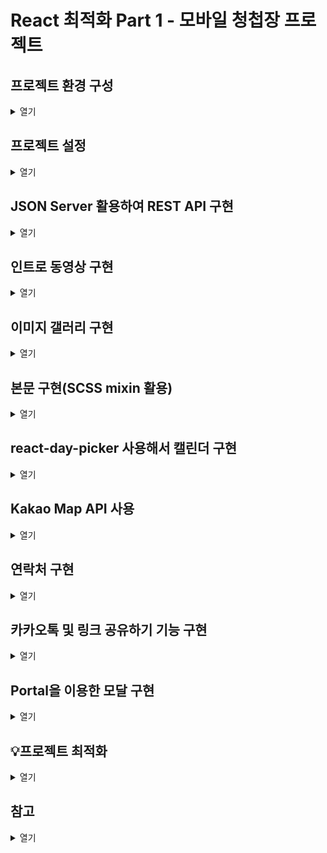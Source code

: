 # React 최적화 Part 1 - 모바일 청첩장 프로젝트

## 프로젝트 환경 구성

<details>
  <summary>열기</summary>
  <div markdown="1">
  
  - Boilerplate
    - Create React App + Typescript
  - Rules
    - EsLint + Prettier
  - Style
    - SCSS
  - Package Manger
    - Yarn Berry(+ pnp)
      - 효율적인 의존성 검색
      - 엄격한 의존성 관리
      - CI 시간 단축

### npm을 쓰지 않는 이유

- node_modules가 너무 무겁고 복잡함
- 의존성 검색이 비효율적
- 설치가 비효율적
  - 각 라이브러리의 의존성 패키지 중 중복되는 것들이 버전이 다를 경우 각각 다른 버전의 똑같은 라이브러리들이 설치됨
- 유령 의존성

  </div>
</details>

## 프로젝트 설정

<details>
<summary>열기</summary>
<div markdown="1">

### 프로젝트 생성

```bash
npm install -g yarn
yarn create react-app part1_wedding --template typescript
```

### Yarn Berry (PnP) 설정

1. 버전 설정

   ```bash
   yarn set version berry
   ```

2. Node linker 설정

   - `.yarnrc.yml` 파일 수정

   ```yaml
   yarnPath: .yarn/releases/yarn-3.6.1.cjs
   # 새로 추가해야 하는 부분
   nodeLinker: pnp
   ```

3. pnp 환경으로 설정

   ```bash
   yarn install
   ```

4. Yarn Berry, IDE 통합
   - vscode extension ZipFS - a zip file system 설치
5. 타입스크립트를 사용할 수 있도록 연결 설정

   ```bash
   yarn dlx @yarnpkg/sdks vscode
   ```

   - vscode에서 Ctrl + P 눌러서 > Typescript: Select Typescript Version… 선택
   - workspace version 선택
     - 만약 workspace 버전이 보이지 않을 시, 의존성 패키지들이 잘 설치되었는지 다시 확인
     - .vscode 폴더의 위치가 올바르게 설정되어있는지 확인
     - 그래도 안 나오면 터미널에 `code .` 입력해서 vscode reload(⇒ 이 방법이 답이었음)

6. .gitignore 설정

   ```bash
   .yarn/*
   !.yarn/cache
   !.yarn/releases
   !.yarn/patches
   !.yarn/plugins
   !.yarn/sdks
   !.yarn/versions
   ```

7. App.test.tsx에 발생하는 에러 제거(지금은 안 남)

   ```bash
   yarn remove @testing-library/jest-dom
   yarn add -D @types/testing-library__jest-dom @testing-library/jest-dom
   ```

### ESLint 설정(버전 업그레이드 안된 강의임)

1. 라이브러리 설치

   ```bash
   yarn add -D eslint prettier eslint-plugin-prettier eslint-config-prettier eslint-plugin-react eslint-config-react-app
   ```

2. Config 설정 분리
   - 루트 폴더에 `.eslintrc.json` 파일 생성하여 `package.json`에 있던 `eslintconfig` 내용 분리하기
     - `package.json`에서는 삭제
     ```json
     {
       "extends": [
         "react-app",
         "react-app/jest",
         "plugin:prettier/recommended"
       ],
       "plugins": ["prettier"],
       "rules": {
         "prettier/prettier": "error"
       }
     }
     ```
   - `.prettierrc` 파일 생성
     ```json
     {
       "useTabs": false,
       "printWidth": 80,
       "tabWidth": 2,
       "singleQuote": true,
       "trailingComma": "all",
       "endOfLine": "lf",
       "semi": false,
       "arrowParens": "always"
     }
     ```
3. 연결 설정

   - Ctrl + ‘p’ > Open Settings(JSON) > settings.json

   ```json
   {
     "editor.codeActionsOnSave": {
       "source.fixAll.eslint": true
     },
     "files.eol": "\n",
     "window.zoomLevel": 3,
     "liveServer.settings.donotShowInfoMsg": true
   }
   ```

### ESLint 설정(셀프 버전 업그레이드, 강의X)

1. 라이브러리 설치

   ```bash
   yarn add -D eslint prettier @eslint/js eslint-config-prettier eslint-plugin-prettier eslint-plugin-react eslint-plugin-react-hooks globals @typescript-eslint/eslint-plugin @typescript-eslint/parser
   ```

2. config 설정

   ```jsx
   // eslint.config.mjs

   // eslint.config.mjs (ES Module 형식)
   import eslint from '@eslint/js';
   import eslintPluginReact from 'eslint-plugin-react';
   import eslintPluginReactHooks from 'eslint-plugin-react-hooks';
   import eslintPluginPrettier from 'eslint-plugin-prettier';
   import eslintConfigPrettier from 'eslint-config-prettier';
   import typescriptEslintPlugin from '@typescript-eslint/eslint-plugin';
   import typescriptEslintParser from '@typescript-eslint/parser';
   import globals from 'globals';

   export default [
     { ignores: ['dist'] },
     {
       files: ['**/*.{js,jsx,ts,tsx}'],
       plugins: {
         '@typescript-eslint': typescriptEslintPlugin,
         react: eslintPluginReact,
         'react-hooks': eslintPluginReactHooks,
         prettier: eslintPluginPrettier,
       },
       languageOptions: {
         parser: typescriptEslintParser,
         ecmaVersion: 2020, // 또는 최신 ECMAScript 버전
         sourceType: 'module',
         globals: {
           ...globals.browser,
           ...globals.node,
           ...globals.es5,
           ...globals.jest,
         },
       },
       linterOptions: {
         reportUnusedDisableDirectives: true,
       },
       rules: {
         ...eslint.configs.recommended.rules,
         ...eslintPluginReact.configs.recommended.rules,
         ...eslintPluginReactHooks.configs.recommended.rules,
         ...eslintConfigPrettier.rules,
         'prettier/prettier': [
           'error',
           {
             endOfLine: 'auto',
           },
         ],
       },
       settings: {
         react: {
           version: 'detect',
         },
       },
     },
   ];
   ```

   ```jsx
   // .prettierrc
   {
     "useTabs": false,
     "printWidth": 80,
     "tabWidth": 2,
     "singleQuote": true,
     "trailingComma": "all",
     "endOfLine": "lf",
     "semi": true,
     "arrowParens": "always"
   }
   ```

3. tsconfig.json에 에러 생기면 추가 설정

   ```json
   {
     "compilerOptions": {
       "target": "es5",
       "lib": ["dom", "dom.iterable", "esnext"],
       **"types": ["@testing-library/jest-dom"],**
       "allowJs": true,
       "skipLibCheck": true,
       "esModuleInterop": true,
       "allowSyntheticDefaultImports": true,
       "strict": true,
       "forceConsistentCasingInFileNames": true,
       "noFallthroughCasesInSwitch": true,
       "module": "esnext",
       "moduleResolution": "node",
       "resolveJsonModule": true,
       "isolatedModules": true,
       "noEmit": true,
       "jsx": "react-jsx"
     },
     "include": ["src"]
   }
   ```

### Craco 설정

`Craco(Create-React-App Configuartion Override)`

- CRA에 config를 설정을 덮어쓰기 위한 패키지
- [참고](https://craco.js.org/)

1. craco 설치

   ```bash
   yarn add -D @craco/craco craco-alias
   ```

2. `tsconfig.paths.json` 파일 생성

   ```json
   {
     "compilerOptions": {
       "baseUrl": ".",
       "paths": {
         "@/*": ["src/*"],
         "@components/*": ["src/components/*"]
       }
     }
   }
   ```

3. `craco.config.cjs` 파일 설정

   ```jsx
   const cracoAlias = require('craco-alias');

   module.exports = {
     plugins: [
       {
         plugin: cracoAlias,
         options: {
           source: 'tsconfig',
           tsConfigPath: 'tsconfig.paths.json',
         },
       },
     ],
   };
   ```

4. `tsconfig.js` 파일 수정

   ```jsx
   {
     "extends": "./tsconfig.paths.json",
     "compilerOptions": {
       "target": "es5",
       "lib": ["dom", "dom.iterable", "esnext"],
       "types": ["@testing-library/jest-dom"],
       "allowJs": true,
       "skipLibCheck": true,
       "esModuleInterop": true,
       "allowSyntheticDefaultImports": true,
       "strict": true,
       "forceConsistentCasingInFileNames": true,
       "noFallthroughCasesInSwitch": true,
       "module": "esnext",
       "moduleResolution": "node",
       "resolveJsonModule": true,
       "isolatedModules": true,
       "noEmit": true,
       "jsx": "react-jsx"
     },
     "include": ["src", "tsconfig.paths.json"]
   }

   ```

5. `package.json` 수정

   ```json
   {
     ...
     "scripts": {
       "start": "craco start",
       "build": "craco build",
       "eject": "craco eject",
       "lint": "eslint src/**/*.{js,jsx,ts,tsx,json}",
       "lint:fix": "eslint --fix 'src/**/*.{js,jsx,ts,tsx,json}'",
       "dev:db": "json-server --watch db.json --port=8888"
     },
     ...
   }

   ```

6. 추가적으로 eslint에서 오류 나서 임의로 eslint 8.57.0 버전으로 다운그레이드 함

### SCSS 설정

`SCSS`

- CSS 기능을 확장시켜주는 도구
- CSS의 모든 기능을 포함
- 변수, 믹스인, 상속과 같은 추가적인 기능들을 제공
- 재사용성을 높이고 유지보수 용이하게 함

1. 패키지 설치

   ```bash
   yarn add classnames sass
   ```

2. 폴더 설정

   - `src/scss/global.scss` 생성하여 스타일 지정할 파일 생성

   ```scss
   @charset "utf-8"
   
   :root {
     --red: #ea7664;
     --black: #544f4f;
     --brown: #89757a;
     --beige: #f6f5f5;
   }
   ```

3. import 하여 사용

   ```jsx
   // 사용 예시(App.tsx)

   import React from 'react';
   import logo from './logo.svg';
   import './App.css';
   **import classNames from 'classnames/bind';

   import styles from './App.module.scss';

   const cx = classNames.bind(styles);**

   function App() {
     return (
       <div className={**cx('container')**}>
         <header className="App-header">
           <img src={logo} className="App-logo" alt="logo" />
           <p>
             Edit <code>src/App.tsx</code> and save to reload.
           </p>
           <a
             className="App-link"
             href="https://reactjs.org"
             target="_blank"
             rel="noopener noreferrer"
           >
             Learn React
           </a>
         </header>
       </div>
     );
   }

   export default App;

   ```

   ```jsx
   // 사용 예시(App.module.scss)

   .container {
     background-color: var(--red);
   }
   ```

   </div>
   </details>

## JSON Server 활용하여 REST API 구현

<details>
<summary>열기</summary>
<div markdown="1">

### REST란

- 웹의 기본 프로토콜인 HTTP를 기반으로 구현되며, HTTP 메서드와 URL을 이용하여 자원과 하고자하는 행동을 표현

### REST API란

- REST한 방식으로 설계된 API
- 가장 널리 사용되는 아키텍처 스타일 중 하나
- 서버의 HTTP 메서드를 사용하여 CRUD(Create, Read, Update, Delete) 연산 수행
- 리소스는 URL로 식별
- URL은 어떤 자원에 접근할 것인지, 메소드는 어떤 행동을 할 지에 대한 규칙을 가지고 있기 때문에 리소스와 하고자 하는 행동을 한눈에 파악하기 쉬움

### JSON Server

- JSON 파일을 이용하여 REST API 서버를 빠르고 간단하게 생성하기 위한 도구
- JSON 파일을 데이터베이스처럼 도앚ㄱ하게 할 수 있음
- HTTP 메서드를 활용하여 데이터에 접근하고 수정할 수 있는 API를 만들 수 있음
- [참고](https://github.com/typicode/json-server)

### JSON Server 설정

1. json-server 라이브러리 설치

   ```bash
   yarn add -D json-server
   ```

2. `db.json` 파일 생성

   ```json
   {
     "posts": [{ "id": 1, "title": "json-server", "author": "typicode" }],
     "comments": [{ "id": 1, "body": "some comment", "postId": 1 }],
     "profile": { "name": "typicode" }
   }
   ```

3. `package.json`에 json-server 명령어 설정

   ```json
   {
     "name": "part1_wedding",
     "version": "0.1.0",
     "private": true,
     "type": "module",
     "dependencies": {
       "@testing-library/dom": "^10.4.0",
       "@testing-library/react": "^16.1.0",
       "@testing-library/user-event": "^13.2.1",
       "@types/jest": "^27.0.1",
       "@types/node": "^16.7.13",
       "@types/react": "^19.0.0",
       "@types/react-dom": "^19.0.0",
       "classnames": "^2.5.1",
       "react": "^19.1.0",
       "react-dom": "^19.1.0",
       "react-scripts": "5.0.1",
       "sass": "^1.86.3",
       "typescript": "^4.4.2",
       "web-vitals": "^2.1.0"
     },
     "scripts": {
       "start": "craco start",
       "build": "craco build",
       "test": "craco test",
       "eject": "craco eject",
       "lint": "eslint src/**/*.{js,jsx,ts,tsx,json}",
       "lint:fix": "eslint --fix 'src/**/*.{js,jsx,ts,tsx,json}'",
       "dev:db": "json-server --watch db.json --port=8888"
     },
     "eslintConfig": {
       "extends": ["react-app", "react-app/jest"]
     },
     "browserslist": {
       "production": [">0.2%", "not dead", "not op_mini all"],
       "development": [
         "last 1 chrome version",
         "last 1 firefox version",
         "last 1 safari version"
       ]
     },
     "packageManager": "yarn@4.8.1",
     "devDependencies": {
       "@craco/craco": "^7.1.0",
       "@eslint/js": "^9.23.0",
       "@testing-library/jest-dom": "^6.6.3",
       "@types/testing-library__jest-dom": "^6.0.0",
       "@typescript-eslint/eslint-plugin": "^8.29.0",
       "@typescript-eslint/parser": "^8.29.0",
       "craco-alias": "^3.0.1",
       "eslint": "8.57.0",
       "eslint-config-prettier": "^10.1.1",
       "eslint-plugin-prettier": "^5.2.6",
       "eslint-plugin-react": "^7.37.5",
       "eslint-plugin-react-hooks": "^5.2.0",
       "globals": "^16.0.0",
       "json-server": "^1.0.0-beta.3",
       "prettier": "^3.5.3"
     }
   }
   ```

### 데이터 가져오기

```jsx
import React, { useEffect, useState } from 'react';
import classNames from 'classnames/bind';

import styles from './App.module.scss';
import FullScreenMessage from './components/shared/FullScreenMessage';

const cx = classNames.bind(styles);

function App() {
  const [wedding, setWedding] = useState(null);
  const [loading, setLoading] = useState(false);
  const [error, setError] = useState(false);
  // 1. 데이터 호출
  useEffect(() => {
    setLoading(true);

    fetch('http://localhost:8888/wedding')
      .then((res) => {
        if (res.ok === false) {
          throw new Error('청첩장 정보를 불러오지 못했습니다.');
        }
        return res.json();
      })
      .then((data) => {
        setWedding(data);
      })
      .catch((e) => {
        console.log(e);
        setError(true);
      })
      .finally(() => {
        setLoading(false);
      });
  }, []);

  if (loading) return <FullScreenMessage type="loading" />;

  if (error) return <FullScreenMessage type="error" />;

  return <div className={cx('container')}>{JSON.stringify(wedding)}</div>;
}

export default App;
```

</div>
</details>

## 인트로 동영상 구현

<details>
<summary>열기</summary>
<div markdown="1">

### 웹에서 많이 사용되는 비디오 포맷

- MP4 (MPEG-4 Part 14):
  - 최신 웹 브라우저 대부분과 호환되는 인터넷 친화적인 비디오 포맷
  - 품질이 좋고, 파일 크기가 작아, 웹에서 동영상을 재생하는데 인기 있는 선택지
- WebM
  - HTML5 비디오 및 오디오 태그와 함께 사용하기 위해 Google이 개발한 비디오 포맷
  - 고화질 동영상을 손실 없이 효과적으로 압축할 수 있는 고성능 비디오 코덱인 VP8 및 VP9를 지원

```jsx
import React from 'react';
import classNames from 'classnames/bind';
import styles from './Video.module.scss';

import Section from '@shared/Section';

const cx = classNames.bind(styles);

function Video() {
  return (
    <Section className={cx('container')}>
      <video
        autoPlay={true}
        muted={true}
        loop={true}
        poster="/assets/poster.jpg"
      >
        <source src="/assets/main.mp4" />
      </video>
    </Section>
  );
}

export default Video;
```

</div>
</details>

## 이미지 갤러리 구현

<details>
<summary>열기</summary>
<div markdown="1">

### display: grid 사용하여 비율 맞춰 배치하는 방법

```scss
//ImageGallery.module.scss
.wrap-images {
  display: grid;
  grid-template-columns: repeat(3, 1fr);
  gap: 6px;

  .wrap-image {
    width: 100%;
    position: relative;

    &::after {
      display: block;
      content: '';
      padding-bottom: 100%;
    }

    img {
      width: 100%;
      height: 100%;
      position: absolute;
      left: 0;
      object-fit: cover;
      border-radius: 8px;
    }
  }
}
```

```jsx
//ImageGallery.tsx
import React from 'react';
import classNames from 'classnames/bind';
import styles from './ImageGallery.module.scss';
import Section from '@shared/Section';

const cx = classNames.bind(styles);

function ImageGallery({ images }: { images: string[] }) {
  return (
    <Section title="사진첩">
      <ul className={cx('wrap-images')}>
        {images.map((src, idx) => (
          <li key={idx} className={cx('wrap-image')}>
            <img src={`/assets/images/${src}.jpg`} alt="사진첩 이미지" />
          </li>
        ))}
      </ul>
    </Section>
  );
}

export default ImageGallery;

```

### Swiper 라이브러리 사용

- 닫기 버튼을 누르면 ImageGallery에서 selectedIdx를 -1로 초기화하는 setState 함수를 받아 닫도록 구현

  ```scss
  import React from 'react';
  import { Swiper, SwiperSlide } from 'swiper/react';
  import 'swiper/css';
  import classNames from 'classnames/bind';
  import styles from './ImageViewer.module.scss';
  import './swiper.css';

  const cx = classNames.bind(styles);

  function ImageViewer({
    images,
    open = false,
    selectedIdx,
    onClose,
  }: {
    images: string[];
    open: boolean;
    selectedIdx: number;
    onClose: () => void;
  }) {
    if (open === false) {
      return null;
    }

    return (
      <div className={cx('dimmed')}>
        <CloseButton className={cx('icon-close')} onClose={onClose} />
        <Swiper
          spaceBetween={20}
          slidesPerView={1}
          loop={true}
          initialSlide={selectedIdx}
        >
          {images.map((src, idx) => (
            <SwiperSlide key={idx}>
              <img src={`/assets/images/${src}.jpg`} alt="이미지 뷰어" />
            </SwiperSlide>
          ))}
        </Swiper>
      </div>
    );
  }

  function CloseButton({
    onClose,
    className,
  }: {
    onClose: () => void;
    className: string;
  }) {
    return (
      <svg
        className={className}
        id="Icons"
        viewBox="0 0 24 24"
        xmlns="http://www.w3.org/2000/svg"
        onClick={onClose}
      >
        <defs></defs>
        <path d="M12,0A12,12,0,1,0,24,12,12.013,12.013,0,0,0,12,0Zm0,22A10,10,0,1,1,22,12,10.011,10.011,0,0,1,12,22Z" />
        <path d="M16.707,7.293a1,1,0,0,0-1.414,0L12,10.586,8.707,7.293A1,1,0,1,0,7.293,8.707L10.586,12,7.293,15.293a1,1,0,1,0,1.414,1.414L12,13.414l3.293,3.293a1,1,0,0,0,1.414-1.414L13.414,12l3.293-3.293A1,1,0,0,0,16.707,7.293Z" />
      </svg>
    );
  }

  export default ImageViewer;
  ```

- 기본 Swiper css를 커스텀하기 위해 swiper.css 생성 & import

  ```scss
  .swiper,
  .swiper-wrapper {
    height: 100% !important;
  }

  .swiper-slide {
    display: flex;
    justify-content: center;
    align-items: center;
    height: 100%;
  }

  .swiper-slide img {
    width: 100%;
  }
  ```

  </div>
  </details>

## 본문 구현(SCSS mixin 활용)

<details>
<summary>열기</summary>
<div markdown="1">

- scss 폴더에 utils.scss 파일 생성하여 mixin 선언
  ```scss
  @mixin txt-content {
    text-align: center;
    line-height: 26px;
  }
  ```
- 중복된 스타일을 가지던 scss파일에 mixin import하여 사용

  ```scss
  @import '@scss/utils.scss';

  .container {
    @include txt-content;

    .wrap-people {
      font-size: 22px;
      display: flex;
      justify-content: center;
      align-items: center;
      letter-spacing: 1.4px;
      font-weight: bold;
      margin: 42px 0 8px;

      .ico-heart {
        fill: var(--red);
        width: 16px;
        height: 16px;
        margin: 0 6px;
      }
    }

    .wrap-location {
      display: flex;
      flex-direction: column;
      margin-bottom: 40px;
    }

    .ico-flower {
      width: 24px;
      height: 24px;
      margin-bottom: 6px;
    }
  }
  ```

  ```scss
  @import '@scss/utils.scss';

  .container {
    @include txt-content;

    .ico-post {
      width: 20px;
      height: 20px;
      margin-bottom: 72px 0 8px;
    }
  }
  ```

  </div>
  </details>

## react-day-picker 사용해서 캘린더 구현

<details>
<summary>열기</summary>
<div markdown="1">

### 강의 버전(v^8.8.0)

- css 커스텀을 위해 css 따로 선언해서 style 태그 안에 넣어주면 custom 가능
- default month를 주기 위해 month 사용
- selected 사용하여 선택된 날짜 표시

```jsx
import React from 'react';
import classNames from 'classnames/bind';
import Section from '@shared/Section';
import styles from './Calendar.module.scss';
import { parseISO, format } from 'date-fns';
import { ko } from 'date-fns/locale';
import 'react-day-picker/dist/style.css';
import { DayPicker } from 'react-day-picker';

const cx = classNames.bind(styles);

const css = `
  .rdp-caption {
    display: none;
  }

  .rdp-cell {
    cursor: default
  }

  .rdp-head_cell {
    font-weight: bold;
    font-size: 14px;
  }

  .rdp-day_selected {
    background-color: var(--red);
    font-weight: bold;
    color: #fff;
  }

  .rdp-day_selected:hover {
    background-color: var(--red);
  }
`;

function Calendar({ date }: { date: string }) {
  const weddingDate = parseISO(date);

  return (
    <Section
      title={
        <div className={cx('wrap-header')}>
          <span className={cx('txt-date')}>
            {format(weddingDate, 'yyyy.MM.dd')}
          </span>
          <span className={cx('txt-time')}>
            {format(weddingDate, 'aaa h시 eeee', { locale: ko })}
          </span>
        </div>
      }
    >
      <div className={cx('wrap-calender')}>
        <style>{css}</style>
        <DayPicker
          locale={ko}
          selected={weddingDate}
          month={weddingDate}
          formatters={{ formatCaption: () => '' }}
        />
      </div>
    </Section>
  );
}

export default Calendar;

```

### 최신 버전(v^9.6.5)

- mode 선택하지 않으면 selected 사용할 수 없음

```jsx
import React from 'react';
import classNames from 'classnames/bind';
import Section from '@shared/Section';
import styles from './Calendar.module.scss';
import { parseISO, format } from 'date-fns';
import { ko } from 'date-fns/locale';
import { DayPicker } from 'react-day-picker';
import 'react-day-picker/style.css';

const cx = classNames.bind(styles);

const css = `
  .rdp-nav {
    display: none;
  }

  .rdp-month_caption {
    display: none;
  }

  .rdp-weekday {
    font-weight: bold;
    font-size: 14px;
  }

  .rdp-selected {
    .rdp-day_button {
      background-color: var(--red);
      font-weight: bold;
      color: #fff;
      border: none;
    }
  }

  .rdp-day_button {
    cursor: default;
  }
`;

function Calendar({ date }: { date: string }) {
  const weddingDate = parseISO(date);

  return (
    <Section
      title={
        <div className={cx('wrap-header')}>
          <span className={cx('txt-date')}>
            {format(weddingDate, 'yyyy.MM.dd')}
          </span>
          <span className={cx('txt-time')}>
            {format(weddingDate, 'aaa h시 eeee', { locale: ko })}
          </span>
        </div>
      }
    >
      <div className={cx('wrap-calender')}>
        <style>{css}</style>
        <DayPicker
          locale={ko}
          month={weddingDate}
          selected={weddingDate}
          mode="single"
          formatters={{ formatCaption: () => '' }}
          onSelect={() => {}}
        />
      </div>
    </Section>
  );
}

export default Calendar;

```

</div>
</details>

## Kakao Map API 사용

<details>
<summary>열기</summary>
<div markdown="1">

### api key 발급

- https://developers.kakao.com/에서 애플리케이션 만들어서 앱 키 - JavaScript 키 사용

### 사이트 도메인 등록

- 플랫폼 - Web에서 사이트 도메인 주소 등록
  - 따로 배포하지 않았다면 localhost:[포트번호] 등록하면 됨

### 💢403에러가 계속 난다면 확인할 것

- 강의에는 나오지 않지만 kakao developers - 프로젝트 앱 - 제품 설정 - 카카오 맵에서 활성화 해야 카카오 맵 api 사용 가능!

### 환경 변수 설정

- 외부에 노출되면 안되는 자원들을 관리하기 위해 .env 파일에 선언하고 불러와서 사용
- git에 올리면 안되는 파일!!

### 카카오 지도 load

- script 태그를 바로 넣는게 아니라, 비동기적으로 sdk를 통해 지도를 받아온 후, script 태그를 appendChild 해주는 방식

```tsx
import React, { useEffect, useRef } from 'react';
import classNames from 'classnames/bind';
import Section from '@shared/Section';
import styles from './Map.module.scss';
import { Location } from '@models/wedding';

declare global {
  interface Window {
    kakao: any;
  }
}

const cx = classNames.bind(styles);

function Map({ location }: { location: Location }) {
  const mapContainer = useRef(null);

  useEffect(() => {
    const script = document.createElement('script');
    script.src = `https://dapi.kakao.com/v2/maps/sdk.js?appkey=${process.env.REACT_APP_KAKAO_APP_KEY}&autoload=false`;
    script.async = true;

    document.head.appendChild(script);

    script.onload = () => {
      window.kakao.maps.load(() => {
        const position = new window.kakao.maps.LatLng(
          location.lat,
          location.lng,
        );

        const options = {
          center: position,
          level: 3,
        };

        const marker = new window.kakao.maps.Marker({
          position,
        });
        const map = new window.kakao.maps.Map(mapContainer.current, options);
        marker.setMap(map);
      });
    };
  }, [location]);

  return (
    <Section
      title={
        <div className={cx('wrap-header')}>
          <span className={cx('txt-title')}>오시는길</span>
          <span className={cx('txt-subtitle')}>{location.name}</span>
          <span className={cx('txt-subtitle')}>{location.address}</span>
        </div>
      }
    >
      <div className={cx('wrap-map')}>
        <div className={cx('map')} ref={mapContainer}></div>
        <a
          className={cx('btn-find-way')}
          href={location.link}
          target="_blank"
          rel="noreferrer"
        >
          길찾기
        </a>
      </div>

      <div>
        <WayToCome label="버스" list={location.waytocome.bus} />
        <WayToCome label="지하철" list={location.waytocome.metro} />
      </div>
    </Section>
  );
}

function WayToCome({
  label,
  list,
}: {
  label: React.ReactNode;
  list: string[];
}) {
  return (
    <div className={cx('wrap-waytocome')}>
      <div className={cx('txt-label')}>{label}</div>
      <ul>
        {list.map((waytocome, idx) => (
          <li key={idx}>{waytocome}</li>
        ))}
      </ul>
    </div>
  );
}

export default Map;
```

</div>
</details>

## 연락처 구현

<details>
<summary>열기</summary>
<div markdown="1">

### Accordion 컴포넌트 구현

- 토글 상태에 따라 className을 부여해 두 가지 상태의 컴포넌트 css를 다르게 설정

```tsx
import React, { PropsWithChildren, useState } from 'react';
import classNames from 'classnames/bind';
import styles from './Accordion.module.scss';

const cx = classNames.bind(styles);

interface AccordionProps {
  label: string;
}

function Accordion({ label, children }: PropsWithChildren<AccordionProps>) {
  const [expanded, setExpanded] = useState(false);

  const handleToggle = () => {
    setExpanded((prev) => !prev);
  };

  return (
    <div className={cx(['wrap-accordion'], expanded ? 'open' : '')}>
      <div className={cx('wrap-header')} onClick={handleToggle}>
        <span>{label}</span>
        <IconArrowDown className={cx('ico-arrow-down')} />
      </div>
      <div className={cx('wrap-content')}>{children}</div>
    </div>
  );
}

function IconArrowDown({ className }: { className: string }) {
  return (
    <svg className={className} version="1.1" viewBox="0 0 512 512">
      <polygon points="396.6,160 416,180.7 256,352 96,180.7 115.3,160 256,310.5 " />
    </svg>
  );
}

export default Accordion;
```

```scss
.wrap-accordion {
  margin-bottom: 6px;

  .wrap-header {
    display: flex;
    justify-content: space-between;
    align-items: center;
    cursor: pointer;
    background-color: var(--beige);
    border-radius: 6px;
    padding: 10px;

    .ico-arrow-down {
      width: 20px;
      height: 20px;
    }
  }

  .wrap-content {
    display: none;
  }
}

.wrap-accordion.open {
  .wrap-header {
    .ico-arrow-down {
      transform: rotate(-180deg);
    }
  }

  .wrap-content {
    display: block;
  }
}
```

### 계좌번호 클립보드 복사 기능 구현

- `react-copy-to-clipboard` 라이브러리 사용

```tsx
function ContactInfo({ name, account, phoneNumber }: Person) {
  return (
    <div className={cx('wrap-contact')}>
      <div className={cx('wrap-contact-info')}>
        <span>{`${account.bankName} | ${account.accountNumber}`}</span>
        <span>{name}</span>
      </div>
      <ul className={cx('wrap-buttons')}>
        <li>
          <a className={cx('button')} href={`tel: ${phoneNumber}`}>
            전화
          </a>
        </li>
        <li>
          <CopyToClipboard
            text={`${account.bankName} ${account.accountNumber}`}
            onCopy={() => {
              alert('복사가 완료되었습니다.');
            }}
          >
            <button className={cx('button')}>복사</button>
          </CopyToClipboard>
        </li>
        {account.kakaopayLink != null ? (
          <li>
            <a
              className={cx('button')}
              href={account.kakaopayLink}
              target="_blank"
              rel="noreferrer"
            >
              송금
            </a>
          </li>
        ) : null}
      </ul>
    </div>
  );
}
```

</div>
</details>

## 카카오톡 및 링크 공유하기 기능 구현

<details>
<summary>열기</summary>
<div markdown="1">

### 카카오톡 공유하기

- kakao developers - 도구 - 카카오톡 공유하기 문서 [참고](https://developers.kakao.com/tool/demo/message/kakaolink)
- 카카오 맵 api 와 똑같은 방식으로 사용

```tsx
useEffect(() => {
  const script = document.createElement('script');
  script.src = 'https://t1.kakaocdn.net/kakao_js_sdk/2.7.4/kakao.min.js';
  script.async = true;

  document.head.appendChild(script);

  script.onload = () => {
    if (!window.Kakao.isInitialized()) {
      window.Kakao.init(process.env.REACT_APP_KAKAO_APP_KEY);
    }
  };
}, []);

const handleShareKakao = () => {
  window.Kakao.Share.sendDefault({
    objectType: 'feed',
    content: {
      title: `${groomName}💗${brideName} 결혼합니다.`,
      description: `${format(parseISO(date), 'M월 d일 eeee aaa h시', { locale: ko })}`,
      imageUrl:
        'https://img.freepik.com/premium-vector/cute-asian-groom-and-bride-characters-flat-design-style-vector-illustration_540284-382.jpg',
      link: {
        mobileWebUrl: window.location.origin,
        webUrl: window.location.origin,
      },
    },
    buttons: [
      {
        title: '청첩장 보기',
        link: {
          mobileWebUrl: window.location.origin,
          webUrl: window.location.origin,
        },
      },
    ],
  });
};

return (
  <Section title="공유하기">
    <div>
      <button onClick={handleShareKakao}>카카오톡</button>
      <button>링크</button>
    </div>
  </Section>
);
```

### 링크 공유하기

- CopyToClipboard 사용하여 계좌번호 복사와 동일하게 구현
</div>
</details>

## Portal을 이용한 모달 구현

<details>
<summary>열기</summary>
<div markdown="1">

### 편리한 z-index 관리를 위한 variable.scss 설정

```scss
// variable.scss

$dimmed-zindex: 1000;
$modal-zindex: 1001;
```

```scss
// Dimmed.module.scss에서 variable을 import해서 사용 가능

@import '@scss/variable.scss';

.dimmed {
  position: fixed;
  top: 0;
  right: 0;
  bottom: 0;
  left: 0;
  background-color: rgba(0, 0, 0, 0.5);
  z-index: $dimmed-zindex;
}
```

### createPortal 사용

- public - `index.html`에 모달을 생성할 div를 만들어준다
  ```html
  <body>
    <noscript>You need to enable JavaScript to run this app.</noscript>
    <div id="root"></div>
    <div id="root-portal"></div>
  </body>
  ```
- Modal 컴포넌트 구현

  ```tsx
  import classNames from 'classnames/bind';
  import React from 'react';
  import Dimmed from './Dimmed';
  import styles from './Modal.module.scss';

  const cx = classNames.bind(styles);

  interface ModalProps {
    open: boolean;
    title?: string;
    body: React.ReactNode;
    rightBtnLabel?: string;
    onRightBtnClick: () => void;
    leftBtnLabel?: string;
    onLeftBtnClick: () => void;
  }

  function Modal({
    open,
    title,
    body,
    rightBtnLabel = '확인',
    leftBtnLabel = '닫기',
    onRightBtnClick,
    onLeftBtnClick,
  }: ModalProps) {
    if (open === false) {
      return null;
    }

    return (
      <Dimmed>
        <div className={cx('wrap-modal')}>
          <div className={cx('wrap-body')}>
            <div className={cx('wrap-content')}>
              {title === null ? null : (
                <div className={cx('txt-title')}>{title}</div>
              )}
              {body}
            </div>
            <div className={cx('wrap-buttons')}>
              <button onClick={onLeftBtnClick}>{leftBtnLabel}</button>
              <button onClick={onRightBtnClick}>{rightBtnLabel}</button>
            </div>
          </div>
        </div>
      </Dimmed>
    );
  }

  export default Modal;
  ```

- Modal Context 구현

  ```tsx
  import Modal from '@shared/Modal';
  import React, {
    ComponentProps,
    createContext,
    useContext,
    useState,
  } from 'react';
  import { createPortal } from 'react-dom';

  type ModalProps = ComponentProps<typeof Modal>;
  type ModalOptions = Omit<ModalProps, 'open'>;

  interface ModalContextValue {
    open: (options: ModalOptions) => void;
    close: () => void;
  }

  const Context = createContext<ModalContextValue | undefined>(undefined);

  const defaultValues: ModalProps = {
    open: false,
    body: null,
    onRightBtnClick: () => {},
    onLeftBtnClick: () => {},
  };

  export function ModalContext({ children }: { children: React.ReactNode }) {
    const [modalState, setModalState] = useState<ModalProps>(defaultValues);

    const $portal_root = document.getElementById('root-portal');

    const open = (options: ModalOptions) => {
      setModalState({ ...options, open: true });
    };

    const close = () => {
      setModalState(defaultValues);
    };

    const values = {
      open,
      close,
    };

    return (
      <Context.Provider value={values}>
        {children}
        {$portal_root != null
          ? createPortal(<Modal {...modalState} />, $portal_root)
          : null}
      </Context.Provider>
    );
  }

  export function useModalContext() {
    const values = useContext(Context);

    if (values == null) {
      throw new Error('ModalContext 안에서 사용해주세요');
    }

    return values;
  }
  ```

- 참석 인원 모달 컴포넌트 구현 및 api 연결

  ```tsx
  import React, { useEffect, useRef } from 'react';
  import { useModalContext } from '@contexts/ModalContext';
  import { Wedding } from '@models/wedding';

  function AttendCountModal({ wedding }: { wedding: Wedding }) {
    const { open, close } = useModalContext();

    const $input = useRef<HTMLInputElement>(null);

    const haveSeenModal = localStorage.getItem('@have-seen-modal');

    useEffect(() => {
      if (haveSeenModal === 'true') {
        return;
      }

      open({
        title: `현재 참석자: ${wedding.attendCount} 명`,
        body: (
          <div>
            <input
              placeholder="참석 가능 인원을 추가해주세요"
              style={{ width: '100%', boxSizing: 'border-box' }}
              ref={$input}
              type="number"
            />
          </div>
        ),
        onLeftBtnClick: () => {
          localStorage.setItem('@have-seen-modal', 'true');
          close();
        },
        onRightBtnClick: async () => {
          if ($input.current == null) {
            return;
          }

          await fetch('http://localhost:8888/wedding', {
            method: 'PUT',
            body: JSON.stringify({
              ...wedding,
              attendCount: wedding.attendCount + Number($input.current.value),
            }),
            headers: {
              'Content-Type': 'application/json',
            },
          });

          localStorage.setItem('@have-seen-modal', 'true');
          close();
        },
      });
    }, []);

    return null;
  }

  export default AttendCountModal;
  ```

  </div>
  </details>

## 💡프로젝트 최적화

<details>
<summary>열기</summary>
<div markdown="1">

### LightHouse

- Google에서 개발한 웹 페이지 품질 평가 자동화 도구
- 웹 페이지의 문제점을 찾고, 개선 방안을 제안

### 동영상 최적화

- 동영상 최적화에 있어서 제일 중요한 것은 **용량을 줄이는 것**!!!
  1. 동영상 압축
  - 무조건적으로 압축하기보다는 화질을 보고 충분한 정도로만 압축
  - 너무 압축하면 프레임이 깨짐
  1. 동영상 길이 줄이기
  2. 동영상 포맷 변환
  - webm 형식으로 변환하면 화질이나 용량 적인 부분에서 유리하지만 아직 지원하지 않는 브라우저들이 있기 때문에 유의해야 함
  - source를 webm, mp4 모두 넣으면 webm을 지원하지 않는 브라우저에서는 mp4로 재생
  ```tsx
  function Video() {
    return (
      <Section className={cx('container')}>
        <video
          autoPlay={true}
          muted={true}
          loop={true}
          poster="/assets/poster.jpg"
        >
          <source src="/assets/main.webm" type="video/webm" />
          <source src="/assets/main.mp4" type="video/mp4" />
        </video>
      </Section>
    );
  }
  ```
  1. CDN 서비스 이용

### 이미지 최적화

1. 이미지 압축([Squoosh](https://squoosh.app/)) 서비스 사용하여 압축
   - webp 포맷을 변환하면 품질 대비 용량이 작아짐
2. CDN 서비스

   - [Cloudinary](https://cloudinary.com)
     - 클라우드 기반의 이미지 및 비디오 관리 서비스
   - 클라우드에 이미지를 업로드하여 url 생성
   - 생성한 url을 파일명과 format, option만 변수로 지정하여 최적화

   ```tsx
   // generateImageUrl.tsx

   function generateImageUrl({
     filename,
     format,
     option = 'q_auto,c_fill',
   }: {
     filename: string;
     format: 'jpg' | 'webp';
     option?: string;
   }) {
     return `https://res.cloudinary.com/ddyglfohj/image/upload/${option}/v1744275798/${format}/${filename}.${format}`;
   }

   export default generateImageUrl;
   ```

   ```tsx
   // ImageGallery.tsx , ImageViewer/index.tsx

   <picture>
     <source
       srcSet={generateImageUrl({
         filename: src,
         format: 'webp',
         option: 'w_240,h_240,q_auto,c_fill',
       })}
       type="image/webp"
     />
     <img
       src={generateImageUrl({
         filename: src,
         format: 'jpg',
         option: 'w_240,h_240,q_auto,c_fill',
       })}
       alt="이미지"
     />
   </picture>
   ```

### 폰트 최적화

1. 폰트 적용 시점, font-display
   - `FOIT(flash of invisible text)`
     - 폰트를 다운로드 하기 전에는 텍스트를 노출X
   - `FOUT(flash of unstyled text)`
     - 폰트가 다운로드 되기 전에는 기본 폰트 노출
     - 다운로드 후, 폰트 교체
   - font-display 속성
     - swap(FOUT)
       - 폰트를 다운 받기 전에는 기본 폰트 노출하고, 다운로드 완료 후 폰트를 교체
     - block(FOIT)
       - 3초 내에 폰트를 다운 받지 못하면 기본 폰트 노출
     - fallback(FOIT)
       - 0.1 초 정도 block이 발생
       - 3초 이내로 다운 받지 못하면, 다운로드 여부와 상관 없이 기본 폰트 노출(캐시)
     - optional(FOIT)
       - fallback과 비슷
       - 폰트가 다운로드 받는 시간이 너무 오래 걸리면 브라우저가 연결을 취소(캐시)
2. 폰트 용량 줄이기
   - Subset
     - [필요한 글자](https://namu.wiki/w/%EC%99%84%EC%84%B1%ED%98%95/%ED%95%9C%EA%B8%80%20%EB%AA%A9%EB%A1%9D/KS%20X%201001)들만 추려서 폰트 생성
     - transfonter 서비스 사용하여 용량 줄이기 가능
3. 폰트 preload

   - FOIT와 FOUT 시간을 줄이기 위해 preload
   - 관련 package - [webpack-font-preload-plugin](https://www.npmjs.com/package/webpack-font-preload-plugin)
   - package 설치 후, `craco.config.cjs` 설정

     ```tsx
     const cracoAlias = require('craco-alias');
     const FontPreloadPlugin = require('webpack-font-preload-plugin');

     module.exports = {
       plugins: [
         {
           plugin: cracoAlias,
           options: {
             source: 'tsconfig',
             tsConfigPath: 'tsconfig.paths.json',
           },
         },
       ],
       webpack: {
         plugins: {
           add: [
             new FontPreloadPlugin({
               extensions: ['woff2'],
             }),
           ],
         },
       },
     };
     ```

### 불필요한 리렌더링 줄이기(memo)

- 효율적인 개발을 위해 [React devtools](https://chromewebstore.google.com/detail/fmkadmapgofadopljbjfkapdkoienihi?utm_source=item-share-cb) chrome 확장 프로그램 사용

#### `React.Memo`

- props가 변경되지 않는 이상 다시 렌더링을 하지 않게 함
- [참고](https://react.dev/reference/react/memo)
- React devtools의 Profiler 사용해서 분석해보면 Calendar 컴포넌트에서 부모의 state가 바뀔 때 마다 모든 요소들이 리렌더링 되고 있음
  <img src="./image.png" />
- Calendar에 prop으로 전해지는 date는 동적인 값이 아니라서 계속 리렌더링 될 필요 X

  ```tsx
  import { memo } from 'react';

  function Calendar({ date }: { date: string }) {
    const weddingDate = parseISO(date);

    return (
      <Section
        title={
          <div className={cx('wrap-header')}>
            <span className={cx('txt-date')}>
              {format(weddingDate, 'yyyy.MM.dd')}
            </span>
            <span className={cx('txt-time')}>
              {format(weddingDate, 'aaa h시 eeee', { locale: ko })}
            </span>
          </div>
        }
      >
        <div className={cx('wrap-calender')}>
          <style>{css}</style>
          <DayPicker
            locale={ko}
            month={weddingDate}
            selected={weddingDate}
            mode="single"
            onSelect={() => {}}
          />
        </div>
      </Section>
    );
  }

  export default memo(Calendar);
  ```

- 하지만, props가 빈번하게 바뀌는 컴포넌트는 memo를 사용하는 것이 효율적이지 않음.

#### `useCallback(function, dependencides)`

- 함수 정의를 캐시하는 React Hook
  ⇒ 리렌더링 시에 새롭게 함수를 만들지 않게 함
- dependencies 에 따라 함수를 새롭게 만들게 됨
  - 비어있으면 캐싱
- [참고](https://react.dev/reference/react/useCallback)
- open, close 함수를 useCallback 사용하여 캐싱

  <blockquote>
    <strong>📌 Tip</strong><br>
    &nbsp;ModalContext 컴포넌트가 업데이트 되면서 리렌더링 되어도 해당 함수가 항상 새로 만들어 지지 않음
  </blockquote>

  ```tsx
  // ModalContext.tsx

  import Modal from '@shared/Modal';
  import React, {
    ComponentProps,
    createContext,
    useCallback,
    useContext,
    useMemo,
    useState,
  } from 'react';
  import { createPortal } from 'react-dom';

  type ModalProps = ComponentProps<typeof Modal>;
  type ModalOptions = Omit<ModalProps, 'open'>;

  interface ModalContextValue {
    open: (options: ModalOptions) => void;
    close: () => void;
  }

  const Context = createContext<ModalContextValue | undefined>(undefined);

  const defaultValues: ModalProps = {
    open: false,
    body: null,
    onRightBtnClick: () => {},
    onLeftBtnClick: () => {},
  };

  export function ModalContext({ children }: { children: React.ReactNode }) {
    const [modalState, setModalState] = useState<ModalProps>(defaultValues);

    const $portal_root = document.getElementById('root-portal');

    const open = useCallback((options: ModalOptions) => {
      setModalState({ ...options, open: true });
    }, []);

    const close = useCallback(() => {
      setModalState(defaultValues);
    }, []);

    // open, close는 usecallback에 의해 캐싱되었으므로 ModalContext 컴포넌트가 업데이트되면서 리렌더링 되더라도 해당 함수는 항상 새로 만들어지지 않음
    const values = useMemo(
      () => ({
        open,
        close,
      }),
      [open, close],
    );

    return (
      <Context.Provider value={values}>
        {children}
        {$portal_root != null
          ? createPortal(<Modal {...modalState} />, $portal_root)
          : null}
      </Context.Provider>
    );
  }

  export function useModalContext() {
    const values = useContext(Context);

    if (values == null) {
      throw new Error('ModalContext 안에서 사용해주세요');
    }

    return values;
  }
  ```

  - AttendCountModal의 useEffect 의존성 배열에 open, close를 넣어도 캐싱된 값이기 때문에 무한 루프가 발생하지 않는다.

  ```tsx
  // AttendCountModal.tsx

  import React, { useEffect, useRef } from 'react';
  import { useModalContext } from '@contexts/ModalContext';
  import { Wedding } from '@models/wedding';

  function AttendCountModal({ wedding }: { wedding: Wedding }) {
    const { open, close } = useModalContext();

    const $input = useRef<HTMLInputElement>(null);

    const haveSeenModal = localStorage.getItem('@have-seen-modal');

    useEffect(() => {
      console.log('hi');
      if (haveSeenModal === 'true') {
        return;
      }

      open({
        title: `현재 참석자: ${wedding.attendCount} 명`,
        body: (
          <div>
            <input
              placeholder="참석 가능 인원을 추가해주세요"
              style={{ width: '100%', boxSizing: 'border-box' }}
              ref={$input}
              type="number"
            />
          </div>
        ),
        onLeftBtnClick: () => {
          localStorage.setItem('@have-seen-modal', 'true');
          close();
        },
        onRightBtnClick: async () => {
          if ($input.current == null) {
            return;
          }

          await fetch('http://localhost:8888/wedding', {
            method: 'PUT',
            body: JSON.stringify({
              ...wedding,
              attendCount: wedding.attendCount + Number($input.current.value),
            }),
            headers: {
              'Content-Type': 'application/json',
            },
          });

          localStorage.setItem('@have-seen-modal', 'true');
          close();
        },
      });
    }, [open, close, wedding, haveSeenModal]);

    return null;
  }

  export default AttendCountModal;
  ```

### 로직 추상화 - 렌더링에 집중할 수 있는 컴포넌트 환경 구성

#### `추상화`

- 내부의 로직과 복잢벙을 감추고 사용자에게 간결하고 명확한 인터페이스를 제공하는 것
- 비즈니스 로직에 대한 코드와 화면을 그리는 컴폰너트 코드가 역할에 맞게 명확하게 분리되어 있는 환경
- 역할에 분리되어 있는 컴포넌트와 비즈니스 로직 함수들은
  - 재사용성이 좋음
  - 유지보수에 용이
  - 독립적으로 테스트하기 좋음

1. 청첨장 데이터를 불러오는 부분을 커스텀 훅으로 분리

   ```tsx
   // useWedding.tsx

   import { getWedding } from '../api/wedding';
   import { Wedding } from '@models/wedding';
   import { useEffect, useState } from 'react';

   function useWedding() {
     const [wedding, setWedding] = useState<Wedding | null>(null);
     const [loading, setLoading] = useState(false);
     const [error, setError] = useState(false);
     // 1. 데이터 호출
     useEffect(() => {
       setLoading(true);

       getWedding()
         .then((res) => {
           if (res.ok === false) {
             throw new Error('청첩장 정보를 불러오지 못했습니다.');
           }
           return res.json();
         })
         .then((data) => {
           setWedding(data);
         })
         .catch((e) => {
           console.log(e);
           setError(true);
         })
         .finally(() => {
           setLoading(false);
         });
     }, []);

     return { wedding, loading, error };
   }

   export default useWedding;
   ```

   ```tsx
   export function getWedding() {
     return fetch('http://localhost:8888/wedding');
   }
   ```

2. App 컴포넌트는 화면 구성에 집중

   ```tsx
   function App() {
     const { wedding, loading, error } = useWedding();

     if (loading) return <FullScreenMessage type="loading" />;

     if (error) return <FullScreenMessage type="error" />;

     if (wedding == null) {
       return null;
     }

     const {
       date,
       galleryImages,
       groom,
       bride,
       location,
       message: { intro, invitation },
     } = wedding;

     return (
       <div className={cx('container')}>
         <Heading date={date} />
         <Video />
         <Intro
           groomName={groom.name}
           brideName={bride.name}
           locationName={location.name}
           date={date}
           message={intro}
         />
         <Invitation message={invitation} />
         <ImageGallery images={galleryImages} />
         <Calendar date={date} />
         <Map location={location} />
         <Contact groom={groom} bride={bride} />
         <Share groomName={groom.name} brideName={bride.name} date={date} />
         <AttendCountModal wedding={wedding} />
       </div>
     );
   }

   export default App;
   ```

### 로직 추상화 - 선언적 코딩

#### `선언적 코드`

- 동작이 예상 가능한 추상화 된 코드

1. Suspense를 이용하여 loading 처리

   - [참고](https://react.dev/reference/react/Suspense)
   - Suspense를 사용할 곳을 Suspense 태그로 감싸주고 fallback에 로딩 시, 띄울 컴포넌트를 넣어준다.

     ```tsx
     import React, { Suspense } from 'react';
     import ReactDOM from 'react-dom/client';
     import App from './App';
     import { ModalContext } from '@contexts/ModalContext';
     import './scss/global.scss';
     import { QueryClientProvider, QueryClient } from 'react-query';
     import FullScreenMessage from '@shared/FullScreenMessage';

     const queryClient = new QueryClient();

     const root = ReactDOM.createRoot(
       document.getElementById('root') as HTMLElement,
     );
     root.render(
       <React.StrictMode>
         <QueryClientProvider client={queryClient}>
           <ModalContext>
             <Suspense fallback={<FullScreenMessage type="loading" />}>
               <App />
             </Suspense>
           </ModalContext>
         </QueryClientProvider>
       </React.StrictMode>,
     );
     ```

   - useQuery 사용한 곳에 suspense: true로 방출을 해줘야 fallback이 정상적으로 작동한다.

     ```tsx
     import { getWedding } from '../api/wedding';
     import { useQuery } from 'react-query';
     import { Wedding } from '@models/wedding';

     function useWedding() {
       const { isLoading, error, data } = useQuery<Wedding>(
         'wedding',
         () =>
           getWedding().then((res) => {
             if (res.ok === false) {
               throw new Error('청첩장 정보를 불러오지 못했습니다.');
             }

             return res.json();
           }),
         {
           suspense: true,
         },
       );

       return { wedding: data, isLoading, error };
     }

     export default useWedding;
     ```

2. React Query 사용하여 상태 관리

   - `React Query`
     - 서버의 상태를 관리하는 라이브러리
     - 선언적으로 상태와 에러, 로딩 관리
     - 캐싱, 값 업데이트 등 비동기 과정을 편하게 사용할 수 있음
     - [참고](https://tanstack.com/query/v3/)

   ```tsx
   // useWedding.tsx

   import { getWedding } from '../api/wedding';
   import { useQuery } from 'react-query';
   import { Wedding } from '@models/wedding';

   function useWedding() {
     const { isLoading, error, data } = useQuery<Wedding>('wedding', () =>
       getWedding().then((res) => {
         if (res.ok === false) {
           throw new Error('청첩장 정보를 불러오지 못했습니다.');
         }

         return res.json();
       }),
     );

     return { wedding: data, isLoading, error };
   }

   export default useWedding;
   ```

### 예상치 못한 에러 처리

#### 에러 처리가 필요한 이유

1. 안정성
   - 하나의 컴포넌트가 고장나더라도 전체 애플리케이션에 영향을 미칠 수 있음
2. 유저 경험
   - 에러가 발생했을 때, 유저에게 유의미한 정보를 전달 가능
3. 로그
   - 에러 정보와 함께 디버깅 정보 로그 시스템에 보내서 문제를 인지하고 해결 할 수 있도록 함

#### `ErrorBoundary`

- 하위 컴포넌트에서 발생하는 JavaScript 관련 에러를 감지하고, fallback UI를 노출하거나 공통 에러 로깅을 할 수 있도록 도와주는 클래스 컴포넌트
- 에러가 발생한 특정 부분만 격리시키고 나머지 부분은 정상적으로 작동하게 할 수 있음
- [참고](https://react.dev/reference/react/Component#catching-rendering-errors-with-an-error-boundary)

```tsx
// ErrorBoundary.tsx

import React from 'react';

interface ErrorBoundaryProps {
  children: React.ReactNode;
  fallbackUI?: React.ReactNode;
}

interface ErrorBoundaryState {
  hasError: boolean;
}

class ErrorBoundary extends React.Component<
  ErrorBoundaryProps,
  ErrorBoundaryState
> {
  constructor(props: ErrorBoundaryProps) {
    super(props);
    this.state = { hasError: false };
  }

  static getDerivedStateFromError() {
    return { hasError: true };
  }

  componentDidCatch(error: Error, errorInfo: React.ErrorInfo) {
    console.log('error', error);
    console.log('errorInfo', errorInfo);
  }

  render() {
    if (this.state.hasError) {
      return this.props.fallbackUI ?? <h1>에러가 발생했습니다.</h1>;
    }

    return this.props.children;
  }
}

export default ErrorBoundary;
```

```tsx
import React, { Suspense } from 'react';
import ReactDOM from 'react-dom/client';
import App from './App';
import { ModalContext } from '@contexts/ModalContext';
import './scss/global.scss';
import { QueryClientProvider, QueryClient } from 'react-query';
import FullScreenMessage from '@shared/FullScreenMessage';
import ErrorBoundary from '@shared/ErrorBoundary';

const queryClient = new QueryClient();

const root = ReactDOM.createRoot(
  document.getElementById('root') as HTMLElement,
);
root.render(
  <React.StrictMode>
    <QueryClientProvider client={queryClient}>
      <ModalContext>
        <ErrorBoundary fallbackUI={<FullScreenMessage type="error" />}>
          <Suspense fallback={<FullScreenMessage type="loading" />}>
            <App />
          </Suspense>
        </ErrorBoundary>
      </ModalContext>
    </QueryClientProvider>
  </React.StrictMode>,
);
```

</div>
</details>

## 참고

<details>
<summary>열기</summary>
<div markdown="1">

### useContext

- 컴포넌트에서 Context를 읽고 구독할 수 있는 React Hook
- `Context`
  - 보통은 props을 통해 부모 → 자식으로 정보를 전달
  - 하지만, prop drilling이 발생할 수 있음
  - context를 통해 부모 컴포넌트가 트리 아래에 있는 모든 컴포넌트에 깊이에 상관 없이 정보를 명시적으로 사용할 수 있게 해줌.
- 사용법

  - `useContext`를 최상위 수준에서 호출하여 Context를 읽고 구독하게 함.
  - `useContext`는 호출하는 컴포넌트에 대한 Context 값을 반환
  - 트리에서 호출하는 컴포넌트 상위의 가장 가까운 Context.Provider에 전달된 값으로 결정됨
  - Context가 변경되면 React는 자동으로 해당 Context를 읽는 컴포넌트를 리렌더링

    ```tsx
    // index.tsx

    import React from 'react';
    import ReactDOM from 'react-dom/client';
    import App from './App';
    import { ModalContext } from '@contexts/ModalContext';
    import './scss/global.scss';

    const root = ReactDOM.createRoot(
      document.getElementById('root') as HTMLElement,
    );
    root.render(
      <React.StrictMode>
        <ModalContext>
          <App />
        </ModalContext>
      </React.StrictMode>,
    );
    ```

    ```tsx
    // ModalContext.tsx

    import Modal from '@shared/Modal';
    import React, {
      ComponentProps,
      createContext,
      useContext,
      useState,
    } from 'react';
    import { createPortal } from 'react-dom';

    type ModalProps = ComponentProps<typeof Modal>;
    type ModalOptions = Omit<ModalProps, 'open'>;

    interface ModalContextValue {
      open: (options: ModalOptions) => void;
      close: () => void;
    }

    const Context = createContext<ModalContextValue | undefined>(undefined);

    const defaultValues: ModalProps = {
      open: false,
      body: null,
      onRightBtnClick: () => {},
      onLeftBtnClick: () => {},
    };

    export function ModalContext({ children }: { children: React.ReactNode }) {
      const [modalState, setModalState] = useState<ModalProps>(defaultValues);

      const $portal_root = document.getElementById('root-portal');

      const open = (options: ModalOptions) => {
        setModalState({ ...options, open: true });
      };

      const close = () => {
        setModalState(defaultValues);
      };

      const values = {
        open,
        close,
      };

      return (
        <Context.Provider value={values}>
          {children}
          {$portal_root != null
            ? createPortal(<Modal {...modalState} />, $portal_root)
            : null}
        </Context.Provider>
      );
    }

    export function useModalContext() {
      const values = useContext(Context);

      if (values == null) {
        throw new Error('ModalContext 안에서 사용해주세요');
      }

      return values;
    }
    ```

    </div>
    </details>

